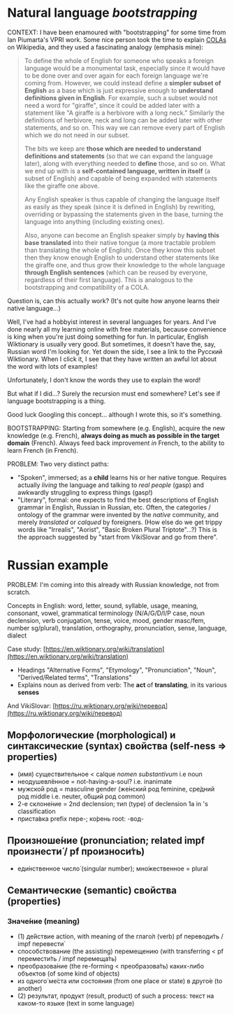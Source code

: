 # Natural language *bootstrapping*

CONTEXT: I have been enamoured with "bootstrapping" for some time from Ian Piumarta's VPRI work.
Some nice person took the time to explain [COLAs](https://en.wikipedia.org/wiki/COLA_(software_architecture))
on Wikipedia, and they used a fascinating analogy (emphasis mine):

> To define the whole of English for someone who speaks a foreign language would be a monumental task,
> especially since it would have to be done over and over again for each foreign language we're coming
> from. However, we could instead define a **simpler subset of English** as a base which is just expressive
> enough to **understand definitions given in English**. For example, such a subset would not need a word
> for "giraffe", since it could be added later with a statement like "A giraffe is a herbivore with a
> long neck." Similarly the definitions of herbivore, neck and long can be added later with other
> statements, and so on. This way we can remove every part of English which we do not need in our subset.
>
> The bits we keep are **those which are needed to understand definitions and statements** (so that we can
> expand the language later), along with everything needed to **define** those, and so on. What we end up
> with is a **self-contained language, written in itself** (a subset of English) and capable of being
> expanded with statements like the giraffe one above.
>
> Any English speaker is thus capable of changing the language itself as easily as they speak (since
> it is defined in English) by rewriting, overriding or bypassing the statements given in the base,
> turning the language into anything (including existing ones). 
>
> Also, anyone can become an English speaker simply by **having this base translated** into their native
> tongue (a more tractable problem than translating the whole of English). Once they know this subset
> then they know enough English to understand other statements like the giraffe one, and thus grow their
> knowledge to the whole language **through English sentences** (which can be reused by everyone, regardless
> of their first language). This is analogous to the bootstrapping and compatibility of a COLA.

Question is, can this actually work? (It's not quite how anyone learns their native language...)

Well, I've had a hobbyist interest in several languages for years. And
I've done nearly all my learning online with free materials, because convenience is king when you're just
doing something for fun. In particular, English Wiktionary is usually very good. But sometimes, it
doesn't have the, say, Russian word I'm looking for. Yet down the side, I see a link to the Русский Wiktionary.
When I click it, I see that they have written an awful lot about the word with lots of examples!

Unfortunately, I don't know the words they use to explain the word!

But what if I did...? Surely the recursion must end somewhere? Let's see if language bootstrapping is a thing.

Good luck Googling this concept... although I wrote this, so it's something.

BOOTSTRAPPING: Starting from somewhere (e.g. English), acquire the new knowledge (e.g. French), **always doing
as much as possible in the target domain** (French). Always feed back improvement *in* French, to the ability to
learn French (in French).

PROBLEM: Two very distinct paths:
* "Spoken", immersed; as a **child** learns his or her native tongue. Requires actually *living*
  the language and talking to *real people* (gasp) and awkwardly struggling to express things (gasp!)
* "Literary", formal: one expects to find the best descriptions of English grammar in English, Russian in
  Russian, etc. Often, the categories / ontology of the grammar were invented by the *native* community, and merely
  *translated* or *calqued* by foreigners. (How else do we get trippy words like "Irrealis", "Aorist",
  "Basic Broken Plural Triptote"...?) This is the approach suggested by "start from VikiSlovar and go from there".
  
# Russian example
PROBLEM: I'm coming into this already with Russian knowledge, not from scratch.

Concepts in English: word, letter, sound, syllable, usage, meaning, consonant, vowel, grammatical terminology
(N/A/G/D/I/P case, noun declension, verb conjugation, tense, voice, mood, gender masc/fem, number sg/plural),
translation, orthography, pronunciation, sense, language, dialect

Case study: [https://en.wiktionary.org/wiki/translation](https://en.wiktionary.org/wiki/translation)

* Headings "Alternative Forms", "Etymology", "Pronunciation", "Noun", "Derived/Related terms", "Translations"
* Explains noun as derived from verb: The **act** of **translating**, in its various **senses**

And VikiSlovar: [https://ru.wiktionary.org/wiki/перевод](https://ru.wiktionary.org/wiki/перевод)

## Морфологические (morphological) и синтаксические (syntax) свойства (self-ness => properties)
* (имя) существительное < calque *nomen substantivum* i.e noun
* неодушевлённое = not-having-a-soul? i.e. inanimate
* мужско́й род = masculine gender (же́нский род feminine, сре́дний род middle i.e. neuter, о́бщий род common)
* 2-е склоне́ние = 2nd declension; тип (type) of declension 1a in <person>'s classification
* приста́вка prefix пере-; ко́рень root: -вод-
  
## Произноше́ние (pronunciation; related impf произнести́ / pf произноси́ть)
* еди́нственное число́ (singular number); мно́жественное = plural

## Семантические (semantic) свойства (properties)
### Значе́ние (meaning)
* (1) де́йствие action, with meaning of the глаго́л (verb) pf переводи́ть / impf перевести́
* способствование (the assisting) перемещению (with transferring < pf перемести́ть / impf перемеща́ть)
* преобразова́ние (the re-forming < преобразова́ть) каких-либо объектов (of some kind of objects)
* из одного́ ме́ста или состояния (from one place or state) в друго́е (to another)
* (2) результат, продукт (result, product) of such a process: текст на каком-то языке (text in some language)
